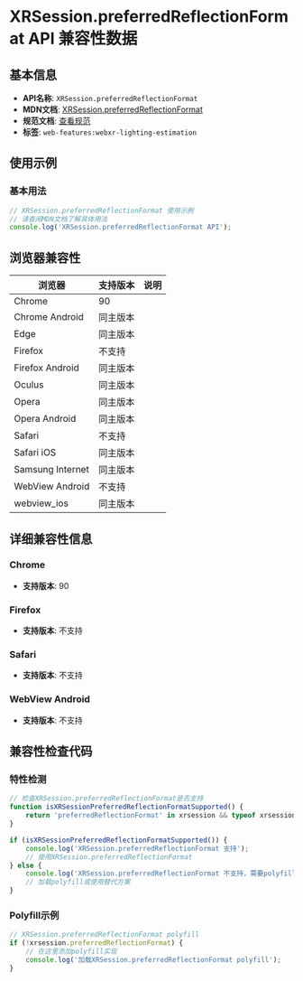 # XRSession.preferredReflectionFormat API 兼容性数据

## 基本信息

- **API名称**: `XRSession.preferredReflectionFormat`
- **MDN文档**: [XRSession.preferredReflectionFormat](https://developer.mozilla.org/docs/Web/API/XRSession/preferredReflectionFormat)
- **规范文档**: [查看规范](https://immersive-web.github.io/lighting-estimation/#dom-xrsession-preferredreflectionformat)
- **标签**: `web-features:webxr-lighting-estimation`

## 使用示例

### 基本用法

```javascript
// XRSession.preferredReflectionFormat 使用示例
// 请查阅MDN文档了解具体用法
console.log('XRSession.preferredReflectionFormat API');
```

## 浏览器兼容性

| 浏览器 | 支持版本 | 说明 |
|--------|----------|------|
| Chrome | 90 |  |
| Chrome Android | 同主版本 |  |
| Edge | 同主版本 |  |
| Firefox | 不支持 |  |
| Firefox Android | 同主版本 |  |
| Oculus | 同主版本 |  |
| Opera | 同主版本 |  |
| Opera Android | 同主版本 |  |
| Safari | 不支持 |  |
| Safari iOS | 同主版本 |  |
| Samsung Internet | 同主版本 |  |
| WebView Android | 不支持 |  |
| webview_ios | 同主版本 |  |

## 详细兼容性信息

### Chrome

- **支持版本**: 90

### Firefox

- **支持版本**: 不支持

### Safari

- **支持版本**: 不支持

### WebView Android

- **支持版本**: 不支持

## 兼容性检查代码

### 特性检测

```javascript
// 检查XRSession.preferredReflectionFormat是否支持
function isXRSessionPreferredReflectionFormatSupported() {
    return 'preferredReflectionFormat' in xrsession && typeof xrsession.preferredReflectionFormat === 'function';
}

if (isXRSessionPreferredReflectionFormatSupported()) {
    console.log('XRSession.preferredReflectionFormat 支持');
    // 使用XRSession.preferredReflectionFormat
} else {
    console.log('XRSession.preferredReflectionFormat 不支持，需要polyfill');
    // 加载polyfill或使用替代方案
}
```

### Polyfill示例

```javascript
// XRSession.preferredReflectionFormat polyfill
if (!xrsession.preferredReflectionFormat) {
    // 在这里添加polyfill实现
    console.log('加载XRSession.preferredReflectionFormat polyfill');
}
```

